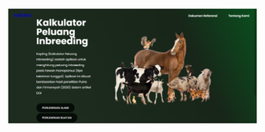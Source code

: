 

![](https://github.com/dystaSatria/inbreedingProbabilityCalculator-/blob/main/photo/Screenshot%20(623).png)
